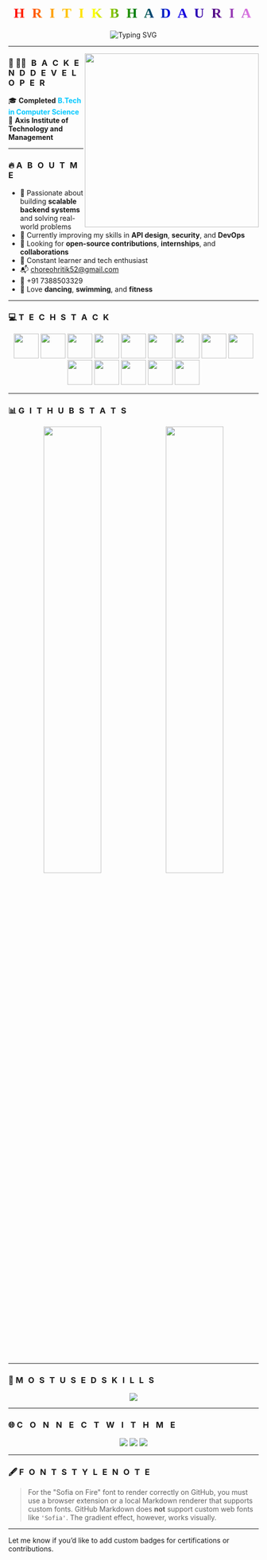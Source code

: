 <h1 align="center">
  <span style="font-family: 'Sofia', cursive; font-weight: bold; letter-spacing: 4px; background: linear-gradient(to right, red, orange, yellow, green, blue, indigo, violet); -webkit-background-clip: text; color: transparent;">
    H R I T I K   B H A D A U R I A
  </span>
</h1>

<p align="center">
  <img src="https://readme-typing-svg.herokuapp.com?font=Fira+Code&size=24&pause=1000&color=00FFAD&center=true&vCenter=true&width=500&lines=Backend+Developer;Open+Source+Contributor;NestJS+Stack+Fan" alt="Typing SVG" />
</p>

---

<div align="center">
  <img src="https://cdn.dribbble.com/users/1162077/screenshots/3848914/programmer.gif" align="right" width="350" />
</div>

### 🌈 <span style="font-weight: bold; letter-spacing: 3px;">🧑‍💻 B A C K E N D   D E V E L O P E R</span>

🎓 **Completed** <strong style="color:#00c7ff;">B.Tech in Computer Science</strong>  
🏫 <strong>Axis Institute of Technology and Management</strong>

---

### 🔥 <span style="font-weight: bold; letter-spacing: 3px;">A B O U T   M E</span>

- 🚀 Passionate about building **scalable backend systems** and solving real-world problems  
- 🌱 Currently improving my skills in **API design**, **security**, and **DevOps**  
- 🤝 Looking for **open-source contributions**, **internships**, and **collaborations**  
- 🧠 Constant learner and tech enthusiast  
- 📬 [choreohritik52@gmail.com](mailto:choreohritik52@gmail.com)  
- 📱 +91 7388503329  
- 💃 Love **dancing**, **swimming**, and **fitness**

---

### 💻 <span style="font-weight: bold; letter-spacing: 3px;">T E C H   S T A C K</span>

<p align="center">
  <a href="https://nodejs.org" target="_blank"><img src="https://cdn.jsdelivr.net/gh/devicons/devicon/icons/nodejs/nodejs-original.svg" height="50" /></a>
  <a href="https://expressjs.com" target="_blank"><img src="https://cdn.jsdelivr.net/gh/devicons/devicon/icons/express/express-original.svg" height="50" /></a>
  <a href="https://nestjs.com" target="_blank"><img src="https://nestjs.com/img/logo-small.svg" height="50" /></a>
  <a href="https://www.mongodb.com" target="_blank"><img src="https://cdn.jsdelivr.net/gh/devicons/devicon/icons/mongodb/mongodb-original.svg" height="50" /></a>
  <a href="https://www.mysql.com" target="_blank"><img src="https://cdn.jsdelivr.net/gh/devicons/devicon/icons/mysql/mysql-original.svg" height="50" /></a>
  <a href="https://www.postgresql.org" target="_blank"><img src="https://cdn.jsdelivr.net/gh/devicons/devicon/icons/postgresql/postgresql-original.svg" height="50" /></a>
  <a href="https://www.prisma.io" target="_blank"><img src="https://redmonk.com/jgovernor/files/2021/05/Prisma-Logo-Black.png" height="50" /></a>
  <a href="https://www.java.com" target="_blank"><img src="https://cdn.jsdelivr.net/gh/devicons/devicon/icons/java/java-original.svg" height="50" /></a>
  <a href="https://developer.mozilla.org/en-US/docs/Web/HTML" target="_blank"><img src="https://cdn.jsdelivr.net/gh/devicons/devicon/icons/html5/html5-original.svg" height="50" /></a>
  <a href="https://developer.mozilla.org/en-US/docs/Web/CSS" target="_blank"><img src="https://cdn.jsdelivr.net/gh/devicons/devicon/icons/css3/css3-original.svg" height="50" /></a>
  <a href="https://developer.mozilla.org/en-US/docs/Web/JavaScript" target="_blank"><img src="https://cdn.jsdelivr.net/gh/devicons/devicon/icons/javascript/javascript-original.svg" height="50" /></a>
  <a href="https://socket.io/" target="_blank"><img src="https://upload.wikimedia.org/wikipedia/commons/9/96/Socket-io.svg" height="50" /></a>
  <a href="https://en.wikipedia.org/wiki/Cron" target="_blank"><img src="https://upload.wikimedia.org/wikipedia/commons/3/35/Tux.svg" height="50" /></a>
  <a href="https://razorpay.com" target="_blank"><img src="https://static.startuptalky.com/2022/03/Razorpay-Logo-Success-Story-Startuptalky.jpg" height="50" /></a>
</p>

---

### 📊 <span style="font-weight: bold; letter-spacing: 3px;">G I T H U B   S T A T S</span>

<p align="center">
  <img src="https://github-readme-stats.vercel.app/api?username=hritik7388&show_icons=true&theme=tokyonight&hide_border=true&count_private=true" width="48%" />
  <img src="https://github-readme-streak-stats.herokuapp.com/?user=hritik7388&theme=tokyonight&hide_border=true" width="48%" />
</p>

---

### 📌 <span style="font-weight: bold; letter-spacing: 3px;">M O S T   U S E D   S K I L L S</span>

<p align="center">
  <img src="https://github-readme-stats.vercel.app/api/top-langs/?username=hritik7388&layout=pie&theme=tokyonight" />
</p>

---

### 🌐 <span style="font-weight: bold; letter-spacing: 5px;">C O N N E C T    W I T H    M E</span>

<p align="center">
  <a href="https://www.linkedin.com/in/hritik-bhadauria-588024205/"><img src="https://img.shields.io/badge/LinkedIn-0077B5.svg?&style=for-the-badge&logo=linkedin&logoColor=white" /></a>
  <a href="https://github.com/hritik7388/hritik7388"><img src="https://img.shields.io/badge/GitHub-100000.svg?&style=for-the-badge&logo=github&logoColor=white" /></a>
  <a href="https://www.instagram.com/hritik_bhadauria_/"><img src="https://img.shields.io/badge/Instagram-E4405F.svg?&style=for-the-badge&logo=instagram&logoColor=white" /></a>
</p>

---

### 🖋️ <span style="font-weight: bold; letter-spacing: 3px;">F O N T   S T Y L E   N O T E</span>

> For the "Sofia on Fire" font to render correctly on GitHub, you must use a browser extension or a local Markdown renderer that supports custom fonts. GitHub Markdown does **not** support custom web fonts like `'Sofia'`. The gradient effect, however, works visually.

---

Let me know if you’d like to add custom badges for certifications or contributions.
